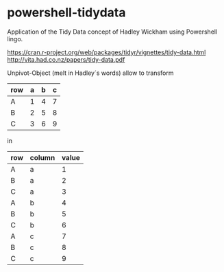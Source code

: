 # powershell-tidydata
Application of the Tidy Data concept of Hadley Wickham using Powershell lingo.

https://cran.r-project.org/web/packages/tidyr/vignettes/tidy-data.html  
http://vita.had.co.nz/papers/tidy-data.pdf

Unpivot-Object (melt in Hadley´s words) allow to transform

| row | a | b | c |
|-----|---|---|---|
| A   | 1 | 4 | 7 |
| B   | 2 | 5 | 8 |
| C   | 3 | 6 | 9 |

in

| row | column | value |
|-----|--------|-------|
| A   | a | 1 |
| B   | a | 2 |
| C   | a | 3 |
| A   | b | 4 |
| B   | b | 5 |
| C   | b | 6 |
| A   | c | 7 |
| B   | c | 8 |
| C   | c | 9 |
